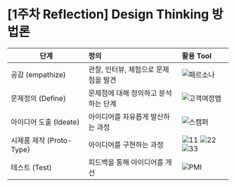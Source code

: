# [1주차 Reflection] Design Thinking 방법론


 	 

 	 

| 단계 | 정의 | 활용 Tool |
| ---------- | :--------- | :---------- |
| 공감 (empathize) | 관찰, 인터뷰, 체험으로 문제점을 발견 | ![페르소나](https://user-images.githubusercontent.com/30791915/50471116-9d77f500-09f6-11e9-8684-3238c44cb6e5.png)|
| 문제정의 (Define) | 문제점에 대해 정의하고 분석하는 단계 | ![고객여정맵](https://user-images.githubusercontent.com/30791915/50471114-9cdf5e80-09f6-11e9-9312-7be304621618.png) |
| 아이디어 도출 (Ideate) | 아이디어를 자유롭게 발산하는 과정 | ![스캠퍼](https://user-images.githubusercontent.com/30791915/50471115-9cdf5e80-09f6-11e9-8250-4b9fe0e163a5.png) |
| 시제품 제작 (Proto-Type) | 아이디어를 구현하는 과정 | ![11](https://user-images.githubusercontent.com/30791915/50471218-00698c00-09f7-11e9-86ef-bc10780cc3da.png) ![22](https://user-images.githubusercontent.com/30791915/50471219-01022280-09f7-11e9-9dc1-87251f4a30a1.png) ![33](https://user-images.githubusercontent.com/30791915/50471220-01022280-09f7-11e9-950c-d68face5f567.png) |
| 테스트 (Test) | 피드백을 통해 아이디어를 개선 | ![PMI](https://user-images.githubusercontent.com/30791915/50471153-b84a6980-09f6-11e9-8c1a-616e2763bac3.png)  |



